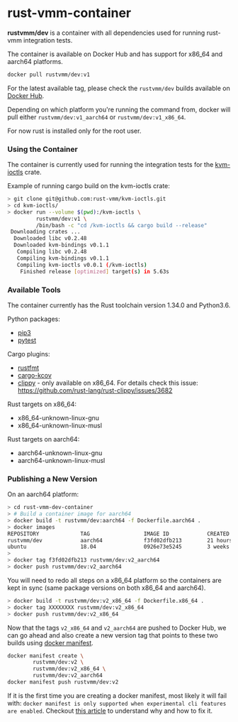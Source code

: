 # rust-vmm-container

**rustvmm/dev** is a container with all dependencies used for running
rust-vmm integration tests.

The container is available on Docker Hub and has support for x86_64 and
aarch64 platforms.

```bash
docker pull rustvmm/dev:v1
```

For the latest available tag, please check the `rustvmm/dev` builds available
on [Docker Hub](https://hub.docker.com/r/rustvmm/dev/tags).

Depending on which platform you're running the command from, docker will pull
either `rustvmm/dev:v1_aarch64` or `rustvmm/dev:v1_x86_64`.

For now rust is installed only for the root user.

### Using the Container

The container is currently used for running the integration tests for the
[kvm-ioctls](https://github.com/rust-vmm/kvm-ioctls) crate.

Example of running cargo build on the kvm-ioctls crate:

```bash
> git clone git@github.com:rust-vmm/kvm-ioctls.git
> cd kvm-ioctls/
> docker run --volume $(pwd):/kvm-ioctls \
         rustvmm/dev:v1 \
         /bin/bash -c "cd /kvm-ioctls && cargo build --release"
 Downloading crates ...
  Downloaded libc v0.2.48
  Downloaded kvm-bindings v0.1.1
   Compiling libc v0.2.48
   Compiling kvm-bindings v0.1.1
   Compiling kvm-ioctls v0.0.1 (/kvm-ioctls)
    Finished release [optimized] target(s) in 5.63s
```

### Available Tools

The container currently has the Rust toolchain version 1.34.0 and Python3.6.

Python packages:
- [pip3](https://pip.pypa.io/en/stable/)
- [pytest](https://docs.pytest.org/en/latest/)

Cargo plugins:
- [rustfmt](https://github.com/rust-lang/rustfmt)
- [cargo-kcov](https://github.com/kennytm/cargo-kcov)
- [clippy](https://github.com/rust-lang/rust-clippy) - only available on
  x86_64. For details check this issue:
  https://github.com/rust-lang/rust-clippy/issues/3682

Rust targets on x86_64:
- x86_64-unknown-linux-gnu
- x86_64-unknown-linux-musl

Rust targets on aarch64:
- aarch64-unknown-linux-gnu
- aarch64-unknown-linux-musl

### Publishing a New Version

On an aarch64 platform:

```bash
> cd rust-vmm-dev-container
> # Build a container image for aarch64
> docker build -t rustvmm/dev:aarch64 -f Dockerfile.aarch64 .
> docker images
REPOSITORY             TAG                 IMAGE ID            CREATED             SIZE
rustvmm/dev            aarch64             f3fd02dfb213        21 hours ago        1.13GB
ubuntu                 18.04               0926e73e5245        3 weeks ago         80.4MB
>
> docker tag f3fd02dfb213 rustvmm/dev:v2_aarch64
> docker push rustvmm/dev:v2_aarch64
```

You will need to redo all steps on a x86_64 platform so the containers are kept
in sync (same package versions on both x86_64 and aarch64).

```bash
> docker build -t rustvmm/dev:v2_x86_64 -f Dockerfile.x86_64 .
> docker tag XXXXXXXX rustvmm/dev:v2_x86_64
> docker push rustvmm/dev:v2_x86_64
```

Now that the tags `v2_x86_64` and `v2_aarch64` are pushed to Docker Hub, we can
go ahead and also create a new version tag that points to these two builds
using
[docker manifest](https://docs.docker.com/engine/reference/commandline/manifest/).

```bash
docker manifest create \
        rustvmm/dev:v2 \
        rustvmm/dev:v2_x86_64 \
        rustvmm/dev:v2_aarch64
docker manifest push rustvmm/dev:v2
```

If it is the first time you are creating a docker manifest, most likely it will
fail with: ```docker manifest is only supported when experimental cli features
are enabled```. Checkout
[this article](https://medium.com/@mauridb/docker-multi-architecture-images-365a44c26be6)
to understand why and how to fix it.
